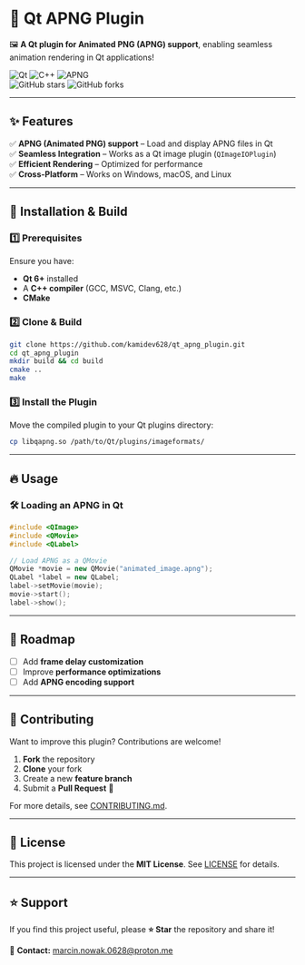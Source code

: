 # 🎨 Qt APNG Plugin  

🖼 **A Qt plugin for Animated PNG (APNG) support**, enabling seamless animation rendering in Qt applications!  

![Qt](https://img.shields.io/badge/Qt-6-green) ![C++](https://img.shields.io/badge/Language-C++-blue) ![APNG](https://img.shields.io/badge/Format-APNG-orange)  
![GitHub stars](https://img.shields.io/github/stars/kamidev628/qt_apng_plugin?style=social) ![GitHub forks](https://img.shields.io/github/forks/kamidev628/qt_apng_plugin?style=social)  

---

## ✨ Features  

✅ **APNG (Animated PNG) support** – Load and display APNG files in Qt  
✅ **Seamless Integration** – Works as a Qt image plugin (`QImageIOPlugin`)  
✅ **Efficient Rendering** – Optimized for performance  
✅ **Cross-Platform** – Works on Windows, macOS, and Linux  

---

## 🚀 Installation & Build  

### 1️⃣ Prerequisites  
Ensure you have:  
- **Qt 6+** installed  
- A **C++ compiler** (GCC, MSVC, Clang, etc.)  
- **CMake**  

### 2️⃣ Clone & Build  
```sh
git clone https://github.com/kamidev628/qt_apng_plugin.git
cd qt_apng_plugin
mkdir build && cd build
cmake ..
make
```

### 3️⃣ Install the Plugin  
Move the compiled plugin to your Qt plugins directory:  
```sh
cp libqapng.so /path/to/Qt/plugins/imageformats/
```

---

## 🔥 Usage  

### 🛠 Loading an APNG in Qt  
```cpp
#include <QImage>
#include <QMovie>
#include <QLabel>

// Load APNG as a QMovie
QMovie *movie = new QMovie("animated_image.apng");
QLabel *label = new QLabel;
label->setMovie(movie);
movie->start();
label->show();
```

---

## 🎯 Roadmap  

- [ ] Add **frame delay customization**  
- [ ] Improve **performance optimizations**  
- [ ] Add **APNG encoding support**  

---

## 🤝 Contributing  

Want to improve this plugin? Contributions are welcome!  

1. **Fork** the repository  
2. **Clone** your fork  
3. Create a new **feature branch**  
4. Submit a **Pull Request** 🎉  

For more details, see [CONTRIBUTING.md](CONTRIBUTING.md).  

---

## 📜 License  

This project is licensed under the **MIT License**. See [LICENSE](LICENSE) for details.  

---

## ⭐ Support  

If you find this project useful, please **⭐ Star** the repository and share it!  

📧 **Contact:** marcin.nowak.0628@proton.me
